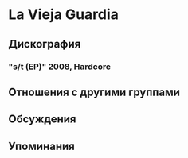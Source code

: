 # La Vieja Guardia



## Дискография

### "s/t (EP)" 2008, Hardcore




## Отношения с другими группами


## Обсуждения


## Упоминания

